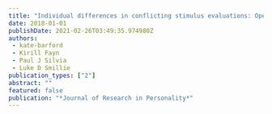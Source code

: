 ```yaml
---
title: "Individual differences in conflicting stimulus evaluations: Openness/intellect predicts mixed-valenced appraisals of visual art"
date: 2018-01-01
publishDate: 2021-02-26T03:49:35.974980Z
authors: 
 - kate-barford
 - Kirill Fayn
 - Paul J Silvia
 - Luke D Smillie
publication_types: ["2"]
abstract: ""
featured: false
publication: "*Journal of Research in Personality*"
---
```


